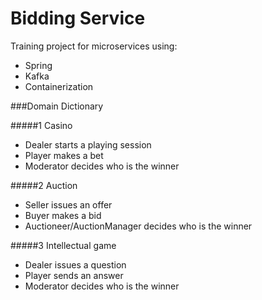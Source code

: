 # Bidding Service

Training project for microservices using:
- Spring
- Kafka
- Containerization 

###Domain Dictionary

#####1 Casino
- Dealer starts a playing session
- Player makes a bet
- Moderator decides who is the winner

#####2 Auction
- Seller issues an offer
- Buyer makes a bid
- Auctioneer/AuctionManager decides who is the winner

#####3 Intellectual game
- Dealer issues a question
- Player sends an answer
- Moderator decides who is the winner

